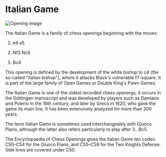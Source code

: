 # Italian Game

![Opening image](https://www.thechesswebsite.com/wp-content/uploads/2015/08/the-italian-game.jpg)

The Italian Game is a family of chess openings beginning with the moves:



1. e4 e5

2. Nf3 Nc6

3. Bc4

This opening is defined by the development of the white bishop to c4 (the so-called "Italian bishop"), where it attacks Black's vulnerable f7-square. It is part of the large family of Open Games or Double King's Pawn Games.

The Italian Game is one of the oldest recorded chess openings; it occurs in the Göttingen manuscript and was developed by players such as Damiano and Polerio in the 16th century, and later by Greco in 1620, who gave the game its main line. It has been extensively analyzed for more than 300 years. 

The term Italian Game is sometimes used interchangeably with Giuoco Piano, although the latter also refers particularly to play after 3...Bc5.

The Encyclopaedia of Chess Openings gives the Italian Game ten codes: C50–C54 for the Giuoco Piano, and C55–C59 for the Two Knights Defense. Side lines are covered under C50.